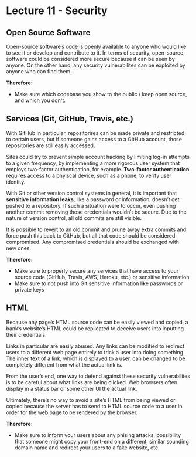 # Lecture 11 - Security

## Open Source Software
Open-source software’s code is openly available to anyone who would like to see it or develop and contribute to it. In terms of security, open-source software could be considered more secure because it can be seen by anyone. On the other hand, any security vulnerabilites can be exploited by anyone who can find them.

**Therefore:**
- Make sure which codebase you show to the public / keep open source, and which you don't.

## Services (Git, GitHub, Travis, etc.)
With GitHub in particular, repositorires can be made private and restricted to certain users, but if someone gains access to a GitHub account, those repositories are still easily accessed.

Sites could try to prevent simple account hacking by limiting log-in attempts to a given frequency, by implementing a more rigorous user system that employs two-factor authentication, for example. **Two-factor authentication** requires access to a phyiscal device, such as a phone, to verify user identity.

With Git or other version control systems in general, it is important that **sensitive information leaks**, like a password or information, doesn’t get pushed to a repository. If such a situation were to occur, even pushing another commit removing those credentials wouldn’t be secure. Due to the nature of version control, all old commits are still visible.

It is possible to revert to an old commit and prune away extra commits and force push this back to GitHub, but all that code should be considered compromised. Any compromised credentials should be exchanged with new ones.

**Therefore:**
- Make sure to properly secure any services that have access to your source code (GitHub, Travis, AWS, Heroku, etc.) or sensitive information
- Make sure to not push into Git sensitive information like passwords or private keys

## HTML
Because any page’s HTML source code can be easily viewed and copied, a bank’s website’s HTML could be replicated to deceive users into inputting their credentials.

Links in particular are easily abused. Any links can be modified to redirect users to a different web page entirely to trick a user into doing something. The inner text of a link, which is displayed to a user, can be changed to be completely different from what the actual link is.

From the user’s end, one way to defend against these security vulnerabilites is to be careful about what links are being clicked. Web browsers often display in a status bar or some other UI the actual link.

Ultimately, there’s no way to avoid a site’s HTML from being viewed or copied because the server has to send to HTML source code to a user in order for the web page to be rendered by the browser.

**Therefore:**
- Make sure to inform your users about any phising attacks, possibility that someone might copy your front-end on a different, similar sounding domain name and redirect your users to a fake website, etc.

